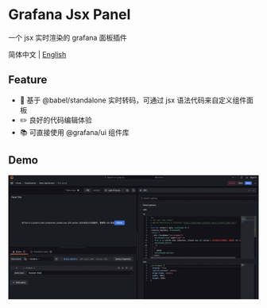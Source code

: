 # Grafana Jsx Panel
一个 jsx 实时渲染的 grafana 面板插件

简体中文 | [English](./README.md)

## Feature
- 🔄 基于 @babel/standalone 实时转码，可通过 jsx 语法代码来自定义组件面板
- ✏️ 良好的代码编辑体验
- 📚 可直接使用 @grafana/ui 组件库

## Demo
![demo](./static/demo.gif)